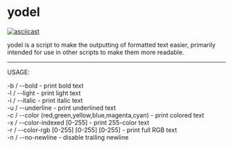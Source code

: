 # yodel

[![asciicast](https://asciinema.org/a/GRRtpJSsPYYwcDVydH5OvhY5O.svg)](https://asciinema.org/a/GRRtpJSsPYYwcDVydH5OvhY5O)

yodel is a script to make the outputting of formatted text easier, primarily intended for use in other scripts to make them more readable.

***

USAGE:

-b / --bold - print bold text  
-l / --light - print light text  
-i / --italic - print italic text  
-u / --underline - print underlined text  
-c / --color (red,green,yellow,blue,magenta,cyan) - print colored text  
-x / --color-indexed [0-255] - print 255-color text  
-r / --color-rgb [0-255] [0-255] [0-255] - print full RGB text  
-n / --no-newline - disable trailing newline  
